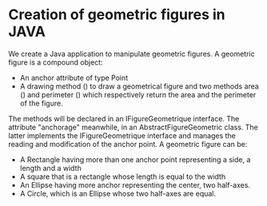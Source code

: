 # Creation of geometric figures in JAVA

We create a Java application to manipulate geometric figures. A geometric figure is a compound object:
- An anchor attribute of type Point
- A drawing method () to draw a geometrical figure and two methods area () and perimeter () which respectively return the area and the perimeter of the figure.

The methods will be declared in an IFigureGeometrique interface. The attribute "anchorage" meanwhile, in an AbstractFigureGeometric class. The latter implements the IFigureGeometrique interface and manages the reading and modification of the anchor point.
A geometric figure can be:
- A Rectangle having more than one anchor point representing a side, a length and a width
- A square that is a rectangle whose length is equal to the width
- An Ellipse having more anchor representing the center, two half-axes.
- A Circle, which is an Ellipse whose two half-axes are equal.
